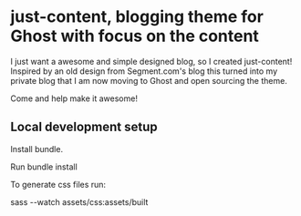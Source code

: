 # just-content, blogging theme for Ghost with focus on the content

I just want a awesome and simple designed blog, so I created just-content! Inspired by an old design from Segment.com's blog this turned into my private blog that I am now moving to Ghost and open sourcing the theme.

Come and help make it awesome!

## Local development setup

Install bundle.

Run bundle install

To generate css files run:

  sass --watch assets/css:assets/built
